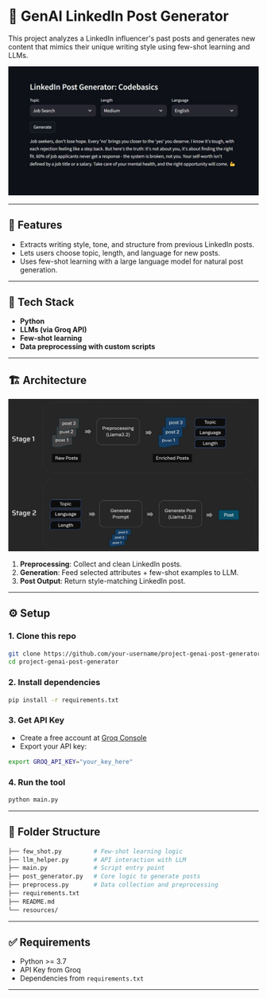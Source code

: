 
# 🧠 GenAI LinkedIn Post Generator

This project analyzes a LinkedIn influencer's past posts and generates new content that mimics their unique writing style using few-shot learning and LLMs.

![Tool UI](resources/tool.jpg)

---

## 🚀 Features

- Extracts writing style, tone, and structure from previous LinkedIn posts.
- Lets users choose topic, length, and language for new posts.
- Uses few-shot learning with a large language model for natural post generation.

---

## 🧰 Tech Stack

- **Python**
- **LLMs (via Groq API)**
- **Few-shot learning**
- **Data preprocessing with custom scripts**

---

## 🏗️ Architecture

![Architecture](resources/architecture.jpg)

1. **Preprocessing**: Collect and clean LinkedIn posts.
2. **Generation**: Feed selected attributes + few-shot examples to LLM.
3. **Post Output**: Return style-matching LinkedIn post.

---

## ⚙️ Setup

### 1. Clone this repo

```bash
git clone https://github.com/your-username/project-genai-post-generator.git
cd project-genai-post-generator
```

### 2. Install dependencies

```bash
pip install -r requirements.txt
```

### 3. Get API Key

- Create a free account at [Groq Console](https://console.groq.com/keys)
- Export your API key:
```bash
export GROQ_API_KEY="your_key_here"
```

### 4. Run the tool

```bash
python main.py
```

---

## 📁 Folder Structure

```bash
├── few_shot.py         # Few-shot learning logic
├── llm_helper.py       # API interaction with LLM
├── main.py             # Script entry point
├── post_generator.py   # Core logic to generate posts
├── preprocess.py       # Data collection and preprocessing
├── requirements.txt
├── README.md
└── resources/
```

---

## ✅ Requirements

- Python >= 3.7
- API Key from Groq
- Dependencies from `requirements.txt`

---




